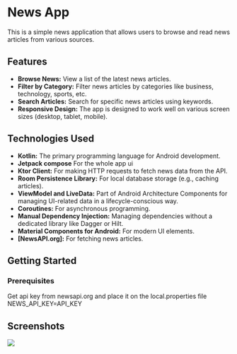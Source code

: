 # News App

This is a simple news application that allows users to browse and read news articles from various sources.

## Features

* **Browse News:** View a list of the latest news articles.
* **Filter by Category:** Filter news articles by categories like business, technology, sports, etc.
* **Search Articles:** Search for specific news articles using keywords.
* **Responsive Design:** The app is designed to work well on various screen sizes (desktop, tablet, mobile).

## Technologies Used
* **Kotlin:** The primary programming language for Android development.
* **Jetpack compose** For the whole app ui
* **Ktor Client:** For making HTTP requests to fetch news data from the API.
* **Room Persistence Library:** For local database storage (e.g., caching articles).
* **ViewModel and LiveData:** Part of Android Architecture Components for managing UI-related data in a lifecycle-conscious way.
* **Coroutines:** For asynchronous programming.
* **Manual Dependency Injection:** Managing dependencies without a dedicated library like Dagger or Hilt.
* **Material Components for Android:** For modern UI elements.
* **[NewsAPI.org]:** For fetching news articles.

## Getting Started

### Prerequisites
Get api key from newsapi.org and place it on the local.properties file
NEWS_API_KEY=API_KEY
## Screenshots
<div style="display: flex; flex-direction: row;">
    <img src="https://i.ibb.co/W4BLJtNf/Ss-app.png"/>
</div>


